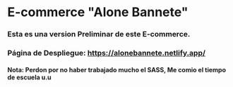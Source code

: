 # E-commerce "Alone Bannete"

### Esta es una version Preliminar de este E-commerce.

### Página de Despliegue: https://alonebannete.netlify.app/


#### Nota: Perdon por no haber trabajado mucho el SASS, Me comio el tiempo de escuela u.u